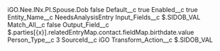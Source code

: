 <?xml version="1.0" encoding="UTF-8"?>
<CustomMetadata xmlns="http://soap.sforce.com/2006/04/metadata" xmlns:xsi="http://www.w3.org/2001/XMLSchema-instance" xmlns:xsd="http://www.w3.org/2001/XMLSchema">
    <label>iGO.Nee.INx.PI.Spouse.Dob</label>
    <protected>false</protected>
    <values>
        <field>Default__c</field>
        <value xsi:type="xsd:boolean">true</value>
    </values>
    <values>
        <field>Enabled__c</field>
        <value xsi:type="xsd:boolean">true</value>
    </values>
    <values>
        <field>Entity_Name__c</field>
        <value xsi:type="xsd:string">NeedsAnalysisEntry</value>
    </values>
    <values>
        <field>Input_Fields__c</field>
        <value xsi:type="xsd:string">$.SIDOB_VAL</value>
    </values>
    <values>
        <field>Match_All__c</field>
        <value xsi:type="xsd:boolean">false</value>
    </values>
    <values>
        <field>Output_Field__c</field>
        <value xsi:type="xsd:string">$.parties[{x}].relatedEntryMap.contact.fieldMap.birthdate.value</value>
    </values>
    <values>
        <field>Person_Type__c</field>
        <value xsi:type="xsd:string">3</value>
    </values>
    <values>
        <field>SourceId__c</field>
        <value xsi:type="xsd:string">iGO</value>
    </values>
    <values>
        <field>Transform_Action__c</field>
        <value xsi:type="xsd:string">$.SIDOB_VAL</value>
    </values>
</CustomMetadata>
